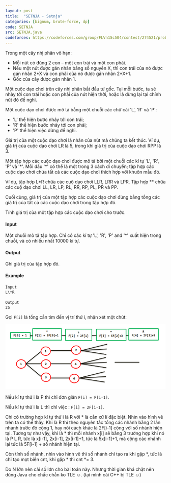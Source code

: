 ```yaml
---
layout: post
title:  "SETNJA - Setnja"
categories: [bignum, brute-force, dp]
code: SETNJA
src: SETNJA.java
codeforces: https://codeforces.com/group/FLVn1Sc504/contest/274521/problem/Z
---
```



Trong một cây nhị phân vô hạn:

+ Mỗi nút có đúng 2 con – một con trái và một con phải.
+ Nếu một nút được gán nhãn bằng số nguyên X, thì con trái của nó được gán nhãn 2\*X và con phải của nó được gán nhãn 2\*X+1.
+ Gốc của cây được gán nhãn 1.

Một cuộc dạo chơi trên cây nhị phân bắt đầu từ gốc. Tại mỗi bước, ta sẽ nhảy tới con trái hoặc con phải của nút hiện thời, hoặc là dừng lại tại chính nút đó để nghỉ.

Một cuộc dạo chơi được mô tả bằng một chuỗi các chữ cái 'L', 'R' và 'P':

+ 'L' thể hiện bước nhảy tới con trái;
+ 'R' thể hiện bước nhảy tới con phải;
+ 'P' thể hiện việc dừng để nghỉ.

Giá trị của một cuộc dạo chơi là nhãn của nút mà chúng ta kết thúc. Ví dụ, giá trị của cuộc dạo chơi LR là 5, trong khi giá trị của cuộc dạo chơi RPP là 3.

Một tập hợp các cuộc dạo chơi được mô tả bởi một chuỗi các kí tự 'L', 'R', 'P' và '\*'. Mỗi dấu '\*' có thể là một trong 3 cách di chuyển; tập hợp các cuộc dạo chơi chứa tất cả các cuộc dạo chơi thích hợp với khuôn mẫu đó.

Ví dụ, tập hợp L\*R chứa các cuộ dạo chơi LLR, LRR và LPR. Tập hợp \*\* chứa các cuộ dạo chơi LL, LR, LP, RL, RR, RP, PL, PR và PP.

Cuối cùng, giá trị của một tập hợp các cuộc dạo chơi đúng bằng tổng các giá trị của tất cả các cuộc dạo chơi trong tập hợp đó.

Tính giá trị của một tập hợp các cuộc dạo chơi cho trước.

#### Input

Một chuỗi mô tả tập hợp. Chỉ có các kí tự 'L', 'R', 'P' and '\*' xuất hiện trong chuỗi, và có nhiều nhất 10000 kí tự.

#### Output

Ghi giá trị của tập hợp đó.

#### Example

```
Input
L\*R

Output
25
```

<!--more-->



Gọi `F[i]` là tổng cần tìm đến vị trí thứ i, nhận xét một chút:

<img src="/static/img/posts/SETNJA.jpg">

Nếu kí tự thứ i là P thì chỉ đơn giản `F[i] = F[i-1]`.

Nếu kí tự thứ i là L thì chỉ việc : `F[i] = 2F[i-1]`.

Chi có trường hợp kí tự thứ i là R với * là cần xử lí đặc biệt. Nhìn vào hình vẽ trên ta có thể thấy. Khi là R thì theo nguyên tắc tổng các nhánh bằng 2 lần nhánh trước đó cộng 1, hay nói cách khác là 2F[i-1] cộng với số nhánh hiện tại. Tương tự như vậy, khi là * thì mỗi nhánh x[i] sẽ bằng 3 trường hợp khi nó là P L R, tức là x[i-1], 2x[i-1], 2x[i-1]+1, tức là 5x[i-1]+1, mà cộng các nhánh lại tức là 5F[i-1] + số nhánh hiện tại. 

Còn tính số nhánh, nhìn vào hình vẽ thì số nhánh chỉ tạo ra khi gặp *, tức là chỉ tạo mọt biến cnt, khi gặp * thì cnt *= 3.

Do N lớn nên cài số lớn cho bài toán này. Nhưng thời gian khá chặt nên dùng Java cho chắc chắn ko TLE ☺. (tại mình cài C++ bị TLE ☺)
